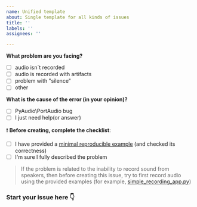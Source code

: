 ```yaml
---
name: Unified template
about: Single template for all kinds of issues
title: ''
labels: ''
assignees: ''

---
```


**What problem are you facing?**

- [ ] audio isn`t recorded
- [ ] audio is recorded with artifacts
- [ ] problem with "silence"
- [ ] other

**What is the cause of the error (in your opinion)?**

- [ ] PyAudio\PortAudio bug
- [ ] I just need help(or answer)

❗ **Before creating, complete the checklist**:
- [ ] I have provided a [minimal reproducible example](https://en.wikipedia.org/wiki/Minimal_reproducible_example) (and checked its correctness)
- [ ] I'm sure I fully described the problem

> If the problem is related to the inability to record sound from speakers,
> then before creating this issue, try to first record audio using the provided examples
> (for example, [simple_recording_app.py](https://github.com/s0d3s/PyAudioWPatch/blob/master/examples/pawp_simple_recording_app.py))

### Start your issue here 👇

